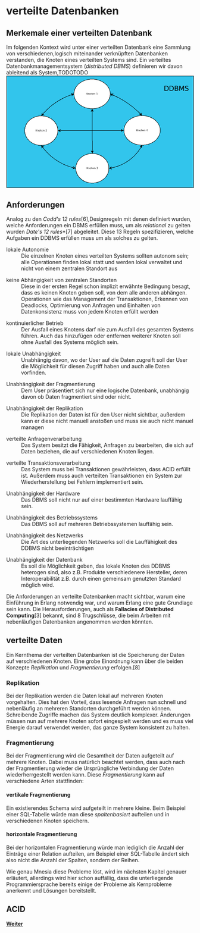 # verteilte Datenbanken

## Merkemale einer verteilten Datenbank
Im folgenden Kontext wird unter einer verteilten Datenbank eine Sammlung von verschiedenen,logisch miteinander verknüpften Datenbanken verstanden, die Knoten eines verteilten Systems sind.
Ein verteiltes Datenbankmanagementsystem (*distributed DBMS*) definieren wir davon ableitend als System,TODOTODO
![DDBMS](assets/ddbms.png)


## Anforderungen
Analog zu den *Codd's 12 rules*[6],Designregeln mit denen definiert wurden, welche Anforderungen ein DBMS erfüllen muss, um als *relational* zu gelten wurden *Date's 12 rules**[7] abgeleitet. Diese 13 Regeln spezifizieren, welche Aufgaben ein DDBMS erfüllen muss um als solches zu gelten.
<dl>
  <dt>lokale Autonomie</dt>
  <dd>Die einzelnen Knoten eines verteilten Systems sollten autonom sein; alle Operationen finden lokal statt und werden lokal verwaltet und nicht von einem zentralen Standort aus</dd>
</dl>
<dl>
  <dt>keine Abhängigkeit von zentralen Standorten</dt>
  <dd>Diese in der ersten Regel schon implizit erwähnte Bedingung besagt, dass es keinen Knoten geben soll, von dem alle anderen abhängen. Operationen wie das Management der Transaktionen, Erkennen von Deadlocks, Optimierung von Anfragen und Einhalten von Datenkonsistenz muss von jedem Knoten erfüllt werden</dd>
</dl>
<dl>
  <dt>kontinuierlicher Betrieb</dt>
  <dd>Der Ausfall eines Knotens darf nie zum Ausfall des gesamten Systems führen. Auch das hinzufügen oder entfernen weiterer Knoten soll ohne Ausfall des Systems möglich sein.</dd>
</dl>
<dl>
  <dt>lokale Unabhängigkeit</dt>
  <dd>Unabhängig davon, wo der User auf die Daten zugreift soll der User die Möglichkeit für diesen Zugriff haben und auch alle Daten vorfinden.</dd>
</dl>
<dl>
  <dt>Unabhängigkeit der Fragmentierung</dt>
  <dd>Dem User präsentiert sich nur eine logische Datenbank, unabhängig davon ob Daten fragmentiert sind oder nicht.</dd>
</dl>
<dl>
  <dt>Unabhängigkeit der Replikation</dt>
  <dd>Die Replikation der Daten ist für den User nicht sichtbar, außerdem kann er diese nicht manuell anstoßen und muss sie auch nicht manuel managen</dd>
</dl>
<dl>
  <dt>verteilte Anfragenverarbeitung</dt>
  <dd>Das System besitzt die Fähigkeit, Anfragen zu bearbeiten, die sich auf Daten beziehen, die auf verschiedenen Knoten liegen.</dd>
</dl>
<dl>
  <dt>verteilte Transaktionsverarbeitung</dt>
  <dd>Das System muss bei Transaktionen gewährleisten, dass ACID erfüllt ist. Außerdem muss auch verteilten Transaktionen ein System zur Wiederherstellung bei Fehlern implementiert sein. </dd>
</dl>
<dl>
  <dt>Unabhängigkeit der Hardware</dt>
  <dd>Das DBMS soll nicht nur auf einer bestimmten Hardware lauffähig sein.</dd>
</dl>
<dl>
  <dt>Unabhängigkeit des Betriebssystems</dt>
  <dd>Das DBMS soll auf mehreren Betriebssystemen lauffähig sein.</dd>
</dl>
<dl>
  <dt>Unabhängigkeit des Netzwerks</dt>
  <dd>Die Art des unterliegenden Netzwerks soll die Lauffähigkeit des DDBMS nicht beeinträchtigen</dd>
</dl>
<dl>
  <dt>Unabhängigkeit der Datenbank</dt>
  <dd>Es soll die Möglichkeit geben, das lokale Knoten des DDBMS heterogen sind, also z.B. Produkte verschiedenere Hersteller, deren Interoperabilität z.B. durch einen gemeinsam genutzten Standard möglich wird.</dd>
</dl>

Die Anforderungen an verteilte Datenbanken macht sichtbar, warum eine Einführung in Erlang notwendig war, und warum
Erlang eine gute Grundlage sein kann.
Die Herausforderungen, auch als **Fallacies of Distributed Computing**[3] bekannt, sind 8 Trugschlüsse, die beim Arbeiten mit nebenläufigen Datenbanken
angenommen werden könnten.


## verteilte Daten
Ein Kernthema der verteilten Datenbanken ist die Speicherung der Daten auf verschiedenen Knoten. Eine grobe Einordnung kann über die beiden Konzepte *Replikation* und *Fragmentierung* erfolgen.[8]
### Replikation
Bei der Replikation werden die Daten lokal auf mehreren Knoten vorgehalten. Dies hat den Vorteil, dass lesende Anfragen nun schnell und nebenläufig an mehreren Standorten durchgeführt werden können. Schreibende Zugriffe machen das System deutlich komplexer. Änderungen müssen nun auf mehrere Knoten sofort eingespielt werden und es muss viel Energie darauf verwendet werden, das ganze System konsistent zu halten.
### Fragmentierung
Bei der Fragmentierung wird die Gesamtheit der Daten aufgeteilt auf mehrere Knoten. Dabei muss natürlich beachtet werden, dass auch nach der Fragmentierung wieder die Ursprüngliche Verbindung der Daten wiederherrgestellt werden kann. Diese *Fragmentierung* kann auf verschiedene Arten stattfinden:

#### vertikale Fragmentierung
Ein existierendes Schema wird aufgeteilt in mehrere kleine. Beim Beispiel einer SQL-Tabelle würde man diese *spaltenbasiert* aufteilen und in verschiedenen Knoten speichern.
#### horizontale Fragmentierung
Bei der horizontalen Fragmentierung  würde man lediglich die Anzahl der Einträge einer Relation aufteilen, am Beispiel einer SQL-Tabelle ändert sich also nicht die Anzahl der Spalten, sondern der Reihen.


Wie genau Mnesia diese Probleme löst, wird im nächsten Kapitel genauer erläutert, allerdings wird hier schon auffällig, dass
die unterliegende Programmiersprache bereits einige der Probleme als Kernprobleme anerkennt und Lösungen bereitstellt.

## ACID

[**Weiter**](./04_Mnesia.md)
